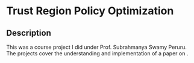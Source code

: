 # Trust Region Policy Optimization

## Description

This was a course project I did under Prof. Subrahmanya Swamy Peruru. The projects cover the understanding and implementation of a paper on . 
